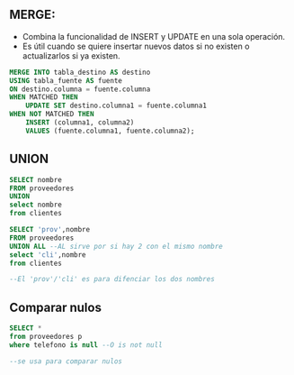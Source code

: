 
## MERGE:

- Combina la funcionalidad de INSERT y UPDATE en una sola operación.
- Es útil cuando se quiere insertar nuevos datos si no existen o actualizarlos si ya existen.

```sql
MERGE INTO tabla_destino AS destino
USING tabla_fuente AS fuente
ON destino.columna = fuente.columna
WHEN MATCHED THEN
    UPDATE SET destino.columna1 = fuente.columna1
WHEN NOT MATCHED THEN
    INSERT (columna1, columna2)
    VALUES (fuente.columna1, fuente.columna2);
```

## UNION

```sql
SELECT nombre
FROM proveedores 
UNION 
select nombre 
from clientes
```

```sql
SELECT 'prov',nombre
FROM proveedores 
UNION ALL --AL sirve por si hay 2 con el mismo nombre
select 'cli',nombre 
from clientes

--El 'prov'/'cli' es para difenciar los dos nombres
```

## Comparar nulos

```sql
SELECT *
from proveedores p 
where telefono is null --O is not null

--se usa para comparar nulos
```